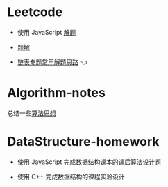 # Leetcode

- 使用 JavaScript [解题](https://github.com/DangoSky/algorithm/tree/master/LeetCode)

- [题解](https://github.com/DangoSky/algorithm/blob/master/LeetCode/README.md)

- [链表专题常用解题思路](http://blog.dangosky.com/2019/05/10/Leetcode%EF%BC%9A%E5%88%B7%E5%AE%8C31%E9%81%93%E9%93%BE%E8%A1%A8%E9%A2%98%E7%9A%84%E4%B8%80%E7%82%B9%E6%80%BB%E7%BB%93/) 👈

# Algorithm-notes

总结一些[算法思想](https://github.com/DangoSky/algorithm/tree/master/Algorithm-notes#%E7%AE%97%E6%B3%95%E6%80%9D%E6%83%B3)

# DataStructure-homework

+ 使用 JavaScript 完成数据结构课本的课后算法设计题

+ 使用 C++ 完成数据结构的课程实验设计
